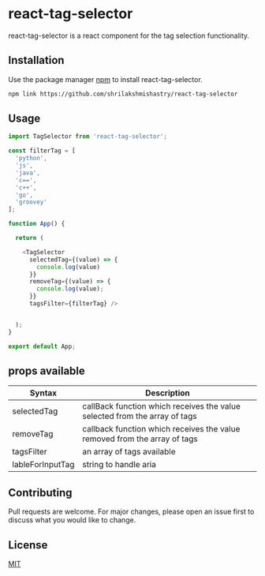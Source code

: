 # react-tag-selector

react-tag-selector is a react component for the tag selection functionality.

## Installation

Use the package manager [npm](https://www.npmjs.com/) to install react-tag-selector.

```bash
npm link https://github.com/shrilakshmishastry/react-tag-selector
```

## Usage

```javascript
import TagSelector from 'react-tag-selector';

const filterTag = [
  'python',
  'js',
  'java',
  'c==',
  'c++',
  'go',
  'groovey'
];

function App() {

  return (

    <TagSelector
      selectedTag={(value) => {
        console.log(value)
      }}
      removeTag={(value) => {
        console.log(value);
      }}
      tagsFilter={filterTag} />


  );
}

export default App;

```

## props available 
| Syntax      | Description |
| ----------- | ----------- |
| selectedTag      | callBack function which receives the value selected from the array of tags      |
| removeTag   | callback function which receives the value removed from the array of tags        |
|tagsFilter| an array of tags available|
|lableForInputTag| string to handle aria|
## Contributing
Pull requests are welcome. For major changes, please open an issue first to discuss what you would like to change.


## License
[MIT](https://choosealicense.com/licenses/mit/)